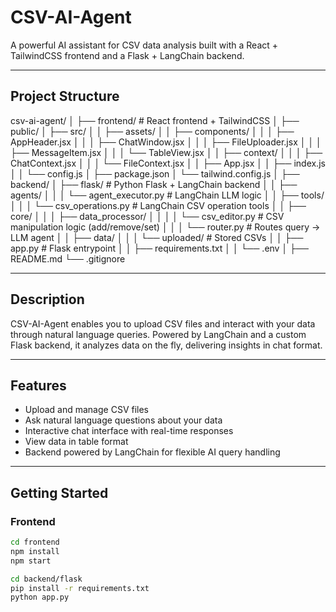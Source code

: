 # CSV-AI-Agent

A powerful AI assistant for CSV data analysis built with a React + TailwindCSS frontend and a Flask + LangChain backend.

---

## Project Structure

csv-ai-agent/
│
├── frontend/ # React frontend + TailwindCSS
│ ├── public/
│ ├── src/
│ │ ├── assets/
│ │ ├── components/
│ │ │ ├── AppHeader.jsx
│ │ │ ├── ChatWindow.jsx
│ │ │ ├── FileUploader.jsx
│ │ │ ├── MessageItem.jsx
│ │ │ └── TableView.jsx
│ │ ├── context/
│ │ │ ├── ChatContext.jsx
│ │ │ └── FileContext.jsx
│ │ ├── App.jsx
│ │ ├── index.js
│ │ └── config.js
│ ├── package.json
│ └── tailwind.config.js
│
├── backend/
│ ├── flask/ # Python Flask + LangChain backend
│ │ ├── agents/
│ │ │ └── agent_executor.py # LangChain LLM logic
│ │ ├── tools/
│ │ │ └── csv_operations.py # LangChain CSV operation tools
│ │ ├── core/
│ │ │ ├── data_processor/
│ │ │ │ └── csv_editor.py # CSV manipulation logic (add/remove/set)
│ │ │ └── router.py # Routes query → LLM agent
│ │ ├── data/
│ │ │ └── uploaded/ # Stored CSVs
│ │ ├── app.py # Flask entrypoint
│ │ ├── requirements.txt
│ │ └── .env
│
├── README.md
└── .gitignore

---

## Description

CSV-AI-Agent enables you to upload CSV files and interact with your data through natural language queries. Powered by LangChain and a custom Flask backend, it analyzes data on the fly, delivering insights in chat format.

---

## Features

- Upload and manage CSV files
- Ask natural language questions about your data
- Interactive chat interface with real-time responses
- View data in table format
- Backend powered by LangChain for flexible AI query handling

---

## Getting Started

### Frontend

```bash
cd frontend
npm install
npm start

cd backend/flask
pip install -r requirements.txt
python app.py

